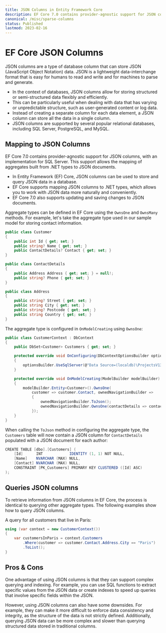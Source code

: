 ```yaml
---
title: JSON Columns in Entity Framework Core
description: EF Core 7.0 contains provider-agnostic support for JSON columns, with an implementation for SQL Server. This support allows the mapping of aggregates built from .NET types to JSON documents. 
canonical: /misc/sparse-columns
status: Published
lastmod: 2023-02-16
---
```


# EF Core JSON Columns

JSON columns are a type of database column that can store JSON (JavaScript Object Notation) data. JSON is a lightweight data-interchange format that is easy for humans to read and write and for machines to parse and generate.

 - In the context of databases, JSON columns allow for storing structured or semi-structured data flexibly and efficiently. 
 - This can be particularly useful when dealing with data that has varying or unpredictable structure, such as user-generated content or log data. 
 - Instead of creating a separate column for each data element, a JSON column can store all the data in a single column.
 - JSON columns are supported by several popular relational databases, including SQL Server, PostgreSQL, and MySQL. 

## Mapping to JSON Columns

EF Core 7.0 contains provider-agnostic support for JSON columns, with an implementation for SQL Server. This support allows the mapping of aggregates built from .NET types to JSON documents. 

 - In Entity Framework (EF) Core, JSON columns can be used to store and query JSON data in a database. 
 - EF Core supports mapping JSON columns to .NET types, which allows you to work with JSON data more naturally and conveniently.
 - EF Core 7.0 also supports updating and saving changes to JSON documents.

Aggregate types can be defined in EF Core using the `OwnsOne` and `OwnsMany` methods. For example, let's take the aggregate type used in our sample model for storing contact information.

```csharp
public class Customer
{
    public int Id { get; set; }
    public string? Name { get; set; }
    public ContactDetails? Contact { get; set; }
}

public class ContactDetails
{
    public Address Address { get; set; } = null!;
    public string? Phone { get; set; }
}

public class Address
{
    public string? Street { get; set; }
    public string City { get; set; }
    public string? Postcode { get; set; }
    public string Country { get; set; }
}
```

The aggregate type is configured in `OnModelCreating` using `OwnsOne`:

```csharp
public class CustomerContext : DbContext
{
    public DbSet<Customer> Customers { get; set; }

    protected override void OnConfiguring(DbContextOptionsBuilder optionsBuilder)
    {
        optionsBuilder.UseSqlServer(@"Data Source=(localdb)\ProjectsV13;Initial Catalog=EmployeesDb;");
    }

    protected override void OnModelCreating(ModelBuilder modelBuilder)
    {
        modelBuilder.Entity<Customer>().OwnsOne(
            customer => customer.Contact, ownedNavigationBuilder =>
            {
                ownedNavigationBuilder.ToJson();
                ownedNavigationBuilder.OwnsOne(contactDetails => contactDetails.Address);
            });
    }
}
```

When calling the `ToJson` method in configuring the aggregate type, the `Customers` table will now contain a JSON column for `ContactDetails` populated with a JSON document for each author:

```csharp
CREATE TABLE [dbo].[Customers] (
    [Id]      INT            IDENTITY (1, 1) NOT NULL,
    [Name]    NVARCHAR (MAX) NULL,
    [Contact] NVARCHAR (MAX) NULL,
    CONSTRAINT [PK_Customers] PRIMARY KEY CLUSTERED ([Id] ASC)
);
```

## Queries JSON columns

To retrieve information from JSON columns in EF Core, the process is identical to querying other aggregate types. The following examples show how to query JSON columns.

A query for all customers that live in Paris:

```csharp
using (var context = new CustomerContext())
{
    var customersInParis = context.Customers
        .Where(customer => customer.Contact.Address.City == "Paris")
        .ToList();
}
```

## Pros & Cons

One advantage of using JSON columns is that they can support complex querying and indexing. For example, you can use SQL functions to extract specific values from the JSON data or create indexes to speed up queries that involve specific fields within the JSON.

However, using JSON columns can also have some downsides. For example, they can make it more difficult to enforce data consistency and integrity, as the structure of the data is not strictly defined. Additionally, querying JSON data can be more complex and slower than querying structured data stored in traditional columns.

